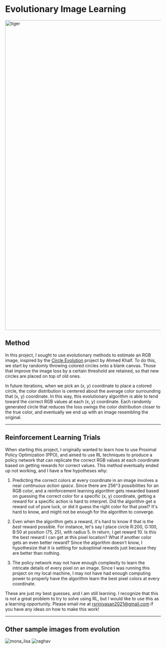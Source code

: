 # Evolutionary Image Learning

<img width="1000" alt="tiger" src="https://github.com/rsrinivasan1/Evolutionary-Image-Learning/assets/52140136/b5565293-1a72-4a89-af5e-4e55625c949d">

## Method

In this project, I sought to use evolutionary methods to estimate an RGB image, inspired by the [Circle Evolution](https://github.com/ahmedkhalf/Circle-Evolution/) project by Ahmed Khalf. To do this, we start by randomly throwing colored circles onto a blank canvas. Those that improve the image loss by a certain threshold are retained, so that new circles are placed on top of old ones.

In future iterations, when we pick an (x, y) coordinate to place a colored circle, the color distribution is centered about the average color surrounding that (x, y) coordinate. In this way, this evolutionary algorithm is able to tend toward the correct RGB values at each (x, y) coordinate. Each randomly generated circle that reduces the loss swings the color distribution closer to the true color, and eventually we end up with an image resembling the original.

--------
## Reinforcement Learning Trials

When starting this project, I originally wanted to learn how to use Proximal Policy Optimization (PPO), and aimed to use RL techniques to produce a policy network that can replicate the correct RGB values at each coordinate based on getting rewards for correct values. This method eventually ended up not working, and I have a few hypotheses why:

1. Predicting the correct colors at every coordinate in an image involves a near _continuous action space_. Since there are 256^3 possibilities for an RGB color, and a reinforcement learning algorithm gets rewarded based on guessing the correct color for a specific (x, y) coordinate, getting a reward for a specific action is hard to interpret. Did the algorithm get a reward out of pure luck, or did it guess the right color for that pixel? It's hard to know, and might not be enough for the algorithm to converge.

2. Even when the algorithm gets a reward, it's hard to know if that is the _best_ reward possible. For instance, let's say I place circle R:200, G:100, B:50 at position (75, 25), with radius 5. In return, I get reward 10. Is this the best reward I can get at this pixel location? What if another color gets an even better reward? Since the algorithm doesn't know, I hypothesize that it is settling for suboptimal rewards just because they are better than nothing.

3. The policy network may not have enough complexity to learn the intricate details of every pixel on an image. Since I was running this project on my local machine, I may not have had enough computing power to properly have the algorithm learn the best pixel colors at every coordinate.

These are just my best guesses, and I am still learning. I recognize that this is not a great problem to try to solve using RL, but I would like to use this as a learning opportunity. Please email me at rsrinivasan2021@gmail.com if you have any ideas on how to make this work!

--------
## Other sample images from evolution

![mona_lisa](https://github.com/rsrinivasan1/Evolutionary-Image-Learning/assets/52140136/c48b664c-ff75-4724-ae49-7306d903a705)
![raghav](https://github.com/rsrinivasan1/Evolutionary-Image-Learning/assets/52140136/e5a95a3c-dd86-4d5a-beb7-6678cd1bcda7)
